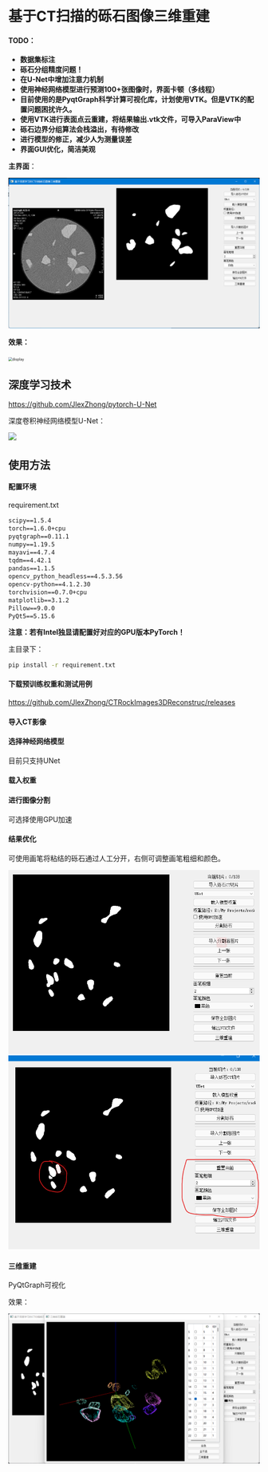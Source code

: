 # 基于CT扫描的砾石图像三维重建

#### TODO：

- **数据集标注**
- **砾石分组精度问题！**
- **在U-Net中增加注意力机制**
- **使用神经网络模型进行预测100+张图像时，界面卡顿（多线程）**
- **目前使用的是PyqtGraph科学计算可视化库，计划使用VTK。但是VTK的配置问题困扰许久。**
- **使用VTK进行表面点云重建，将结果输出.vtk文件，可导入ParaView中**
- **砾石边界分组算法会栈溢出，有待修改**
- **进行模型的修正，减少人为测量误差**
- **界面GUI优化，简洁美观**



**主界面**：

<img src="README.assets/image-20220118171145158.png" alt="image-20220118171145158" style="zoom: 50%;" />

**效果：**

<img src="README.assets/display.gif" alt="display" style="zoom: 50%;" />

## 深度学习技术

https://github.com/JlexZhong/pytorch-U-Net

深度卷积神经网络模型U-Net：

![](https://img-blog.csdnimg.cn/img_convert/f9d4d74fb52dd145e95f56a8a04cf265.png)

## 使用方法

#### 配置环境

requirement.txt

```
scipy==1.5.4
torch==1.6.0+cpu
pyqtgraph==0.11.1
numpy==1.19.5
mayavi==4.7.4
tqdm==4.42.1
pandas==1.1.5
opencv_python_headless==4.5.3.56
opencv-python==4.1.2.30
torchvision==0.7.0+cpu
matplotlib==3.1.2
Pillow==9.0.0
PyQt5==5.15.6
```

**注意：若有Intel独显请配置好对应的GPU版本PyTorch！**

主目录下：

```bash
pip install -r requirement.txt
```

#### 下载预训练权重和测试用例

https://github.com/JlexZhong/CTRockImages3DReconstruc/releases

#### 导入CT影像

#### 选择神经网络模型

目前只支持UNet

#### 载入权重

#### 进行图像分割

可选择使用GPU加速

#### 结果优化

可使用画笔将粘结的砾石通过人工分开，右侧可调整画笔粗细和颜色。

<img src="README.assets/image-20220118192928686.png" alt="image-20220118192928686" style="zoom:80%;" />

<img src="README.assets/image-20220118193013517.png" alt="image-20220118193013517" style="zoom:80%;" />

#### 三维重建

 PyQtGraph可视化

效果：

![img](README.assets/MZBV1[57C7R4BVYPGGGM7W9.png)
